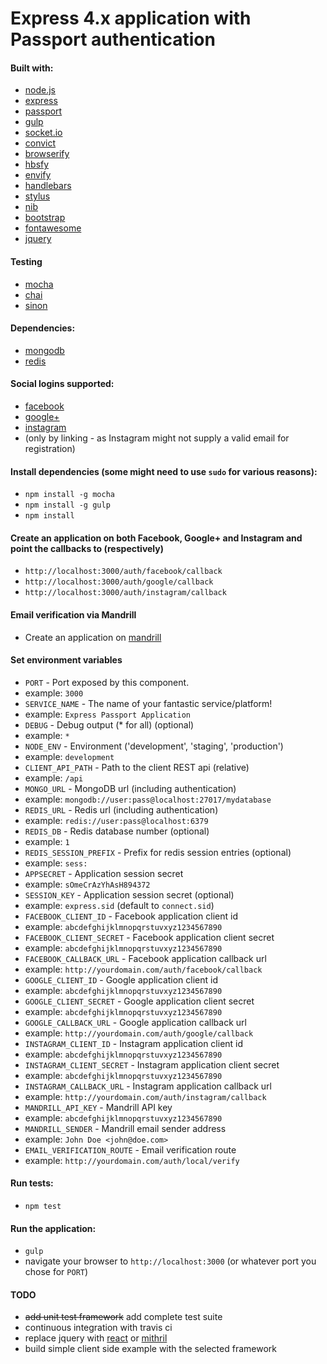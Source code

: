 Express 4.x application with Passport authentication
====================================================

#### Built with:
* [node.js](http://www.nodejs.org/)
* [express](http://www.expressjs.com/)
* [passport](http://www.passportjs.org/)
* [gulp](http://www.gulpjs.com/)
* [socket.io](http://www.socket.io/)
* [convict](http://github.com/mozilla/node-convict/)
* [browserify](http://www.browserify.org/)
 * [hbsfy](http://github.com/epeli/node-hbsfy/)
 * [envify](http://github.com/hughsk/envify/)
* [handlebars](http://handlebarsjs.com/)
* [stylus](http://learnboost.github.io/stylus/)
 * [nib](http://visionmedia.github.io/nib/)
* [bootstrap](http://getbootstrap.com/)
* [fontawesome](http://fortawesome.github.io/Font-Awesome/)
* [jquery](http://www.jquery.com/)

#### Testing
* [mocha](http://visionmedia.github.io/mocha/)
* [chai](http://chaijs.com/)
* [sinon](http://sinonjs.org/)

#### Dependencies:
* [mongodb](http://www.mongodb.org/)
* [redis](http://redis.io/)

#### Social logins supported:
* [facebook](http://developers.facebook.com/)
* [google+](http://developers.google.com/+/)
* [instagram](http://instagram.com/developer/)
 * (only by linking - as Instagram might not supply a valid email for registration)

#### Install dependencies (some might need to use `sudo` for various reasons): ###
* `npm install -g mocha`
* `npm install -g gulp`
* `npm install`

#### Create an application on both Facebook, Google+ and Instagram and point the callbacks to (respectively)
* `http://localhost:3000/auth/facebook/callback`
* `http://localhost:3000/auth/google/callback`
* `http://localhost:3000/auth/instagram/callback`

#### Email verification via Mandrill
* Create an application on [mandrill](http://mandrill.com/)

#### Set environment variables
* `PORT` - Port exposed by this component.
 * example: `3000`
* `SERVICE_NAME` - The name of your fantastic service/platform!
 * example: `Express Passport Application`
* `DEBUG` - Debug output (* for all) (optional)
 * example: `*`
* `NODE_ENV` - Environment ('development', 'staging', 'production')
 * example: `development`
* `CLIENT_API_PATH` - Path to the client REST api (relative)
 * example: `/api`
* `MONGO_URL` - MongoDB url (including authentication)
 * example: `mongodb://user:pass@localhost:27017/mydatabase`
* `REDIS_URL` - Redis url (including authentication)
 * example: `redis://user:pass@localhost:6379`
* `REDIS_DB` - Redis database number (optional)
 * example: `1`
* `REDIS_SESSION_PREFIX` - Prefix for redis session entries (optional)
 * example: `sess:`
* `APPSECRET` - Application session secret
 * example: `sOmeCrAzYhAsH894372`
 * `SESSION_KEY` - Application session secret (optional)
 * example: `express.sid` (default to `connect.sid`)
* `FACEBOOK_CLIENT_ID` - Facebook application client id
 * example: `abcdefghijklmnopqrstuvxyz1234567890`
* `FACEBOOK_CLIENT_SECRET` - Facebook application client secret
 * example: `abcdefghijklmnopqrstuvxyz1234567890`
* `FACEBOOK_CALLBACK_URL` - Facebook application callback url
 * example: `http://yourdomain.com/auth/facebook/callback`
* `GOOGLE_CLIENT_ID` - Google application client id
 * example: `abcdefghijklmnopqrstuvxyz1234567890`
* `GOOGLE_CLIENT_SECRET` - Google application client secret
 * example: `abcdefghijklmnopqrstuvxyz1234567890`
* `GOOGLE_CALLBACK_URL` - Google application callback url
 * example: `http://yourdomain.com/auth/google/callback`
* `INSTAGRAM_CLIENT_ID` - Instagram application client id
 * example: `abcdefghijklmnopqrstuvxyz1234567890`
* `INSTAGRAM_CLIENT_SECRET` - Instagram application client secret
 * example: `abcdefghijklmnopqrstuvxyz1234567890`
* `INSTAGRAM_CALLBACK_URL` - Instagram application callback url
 * example: `http://yourdomain.com/auth/instagram/callback`
* `MANDRILL_API_KEY` - Mandrill API key
 * example: `abcdefghijklmnopqrstuvxyz1234567890`
* `MANDRILL_SENDER` - Mandrill email sender address
 * example: `John Doe <john@doe.com>`
* `EMAIL_VERIFICATION_ROUTE` - Email verification route
 * example: `http://yourdomain.com/auth/local/verify`

#### Run tests:
* `npm test`

#### Run the application:
* `gulp`
* navigate your browser to `http://localhost:3000` (or whatever port you chose for `PORT`)

#### TODO
* ~~add unit test framework~~ add complete test suite
* continuous integration with travis ci
* replace jquery with [react](http://facebook.github.io/react/) or [mithril](http://lhorie.github.io/mithril/)
* build simple client side example with the selected framework